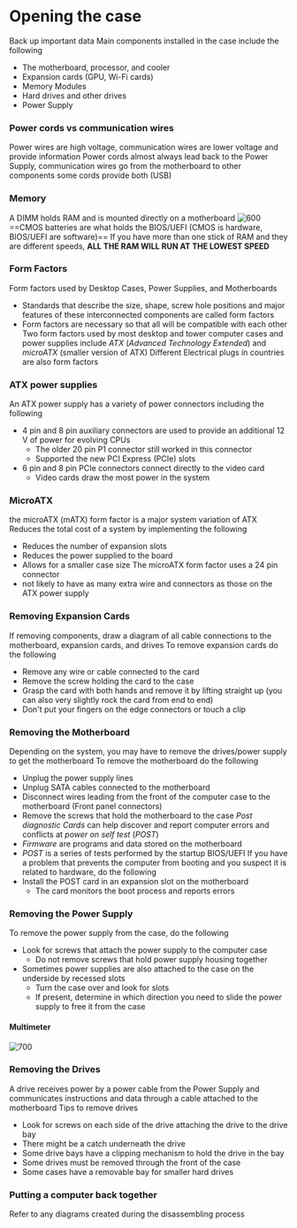 # Opening the case
Back up important data
Main components installed in the case include the following
- The motherboard, processor, and cooler
- Expansion cards (GPU, Wi-Fi cards)
- Memory Modules
- Hard drives and other drives
- Power Supply
### Power cords vs communication wires
Power wires are high voltage, communication wires are lower voltage and provide information
Power cords almost always lead back to the Power Supply, communication wires go from the motherboard to other components
some cords provide both (USB)
### Memory
A DIMM holds RAM and is mounted directly on a motherboard
![600](Pasted%20image%2020240112132823.png)
==CMOS batteries are what holds the BIOS/UEFI (CMOS is hardware, BIOS/UEFI are software)==
If you have more than one stick of RAM and they are different speeds, **ALL THE RAM WILL RUN AT THE LOWEST SPEED**
### Form Factors
Form factors used by Desktop Cases, Power Supplies, and Motherboards
- Standards that describe the size, shape, screw hole positions and major features of these interconnected components are called form factors
- Form factors are necessary so that all will be compatible with each other
Two form factors used by most desktop and tower computer cases and power supplies include *ATX* (*Advanced Technology Extended*) and *microATX* (smaller version of ATX)
Different Electrical plugs in countries are also form factors
### ATX power supplies
An ATX power supply has a variety of power connectors including the following
- 4 pin and 8 pin auxiliary connectors are used to provide an additional 12 V of power for evolving CPUs
	- The older 20 pin P1 connector still worked in this connector
	- Supported the new PCI Express (PCIe) slots
- 6 pin and 8 pin PCIe connectors connect directly to the video card
	- Video cards draw the most power in the system
### MicroATX
the microATX (mATX) form factor is a major system variation of ATX
Reduces the total cost of a system by implementing the following
- Reduces the number of expansion slots
- Reduces the power supplied to the board
- Allows for a smaller case size
The microATX form factor uses  a 24 pin connector
- not likely to have as many extra wire and connectors as those on the ATX power supply
### Removing Expansion Cards
If removing components, draw a diagram of all cable connections to the motherboard, expansion cards, and drives
To remove expansion cards do the following
- Remove any wire or cable connected to the card
- Remove the screw holding the card to the case
- Grasp the card with both hands and remove it by lifting straight up (you can also very slightly rock the card from end to end)
- Don't put your fingers on the edge connectors or touch a clip
### Removing the Motherboard
Depending on the system, you may have to remove the drives/power supply to get the motherboard
To remove the motherboard do the following
- Unplug the power supply lines
- Unplug SATA cables connected to the motherboard
- Disconnect wires leading from the front of the computer case to the motherboard (Front panel connectors)
- Remove the screws that hold the motherboard to the case
*Post diagnostic Cards* can help discover and report computer errors and conflicts at *power on self test* (*POST*)
- *Firmware* are programs and data stored on the motherboard
- *POST* is a series of tests performed by the startup BIOS/UEFI
If you have a problem that prevents the computer from booting and you suspect it is related to hardware, do the following
- Install the POST card in an expansion slot on the motherboard
	- The card monitors the boot process and reports errors
### Removing the Power Supply
To remove the power supply from the case, do the following
- Look for screws that attach the power supply to the computer case
	- Do not remove screws that hold power supply housing together
- Sometimes power supplies are also attached to the case on the underside by recessed slots
	- Turn the case over and look for slots
	- If present, determine in which direction you need to slide the power supply to free it from the case
#### Multimeter
![700](Pasted%20image%2020240112144456.png)
### Removing the Drives
A drive receives power by a power cable from the Power Supply and communicates instructions and data through a cable attached to the motherboard
Tips to remove drives
- Look for screws on each side of the drive attaching the drive to the drive bay
- There might be a catch underneath the drive
- Some drive bays have a clipping mechanism to hold the drive in the bay
- Some drives must be removed through the front of the case
- Some cases have a removable bay for smaller hard drives
### Putting a computer back together
Refer to any diagrams created during the disassembling process